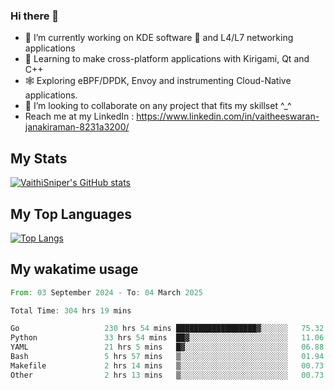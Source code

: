 ### Hi there 👋

- 🔭 I’m currently working on KDE software 💓 and L4/L7 networking applications 
- 📖 Learning to make cross-platform applications with Kirigami, Qt and C++
- 🕸️ Exploring eBPF/DPDK, Envoy and instrumenting Cloud-Native applications. 
- 👯 I’m looking to collaborate on any project that fits my skillset ^_^
- Reach me at my LinkedIn : https://www.linkedin.com/in/vaitheeswaran-janakiraman-8231a3200/

## My Stats
[![VaithiSniper's GitHub stats](https://github-readme-stats.vercel.app/api?username=VaithiSniper&hide=stars&theme=radical)](https://github.com/anuraghazra/github-readme-stats)

## My Top Languages

[![Top Langs](https://github-readme-stats.vercel.app/api/top-langs/?username=VaithiSniper&layout=compact)](https://github.com/anuraghazra/github-readme-stats)

## My wakatime usage

<!--START_SECTION:waka-->

```rust
From: 03 September 2024 - To: 04 March 2025

Total Time: 304 hrs 19 mins

Go                   230 hrs 54 mins ██████████████████▓░░░░░░   75.32 %
Python               33 hrs 54 mins  ██▓░░░░░░░░░░░░░░░░░░░░░░   11.06 %
YAML                 21 hrs 5 mins   █▓░░░░░░░░░░░░░░░░░░░░░░░   06.88 %
Bash                 5 hrs 57 mins   ▒░░░░░░░░░░░░░░░░░░░░░░░░   01.94 %
Makefile             2 hrs 14 mins   ▒░░░░░░░░░░░░░░░░░░░░░░░░   00.73 %
Other                2 hrs 13 mins   ▒░░░░░░░░░░░░░░░░░░░░░░░░   00.73 %
```

<!--END_SECTION:waka-->
